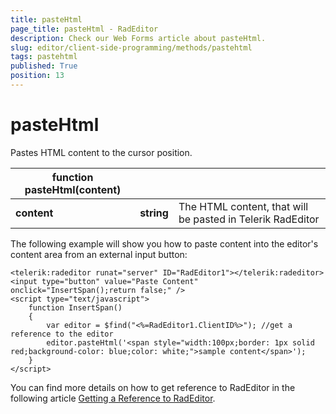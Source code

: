 ```yaml
---
title: pasteHtml
page_title: pasteHtml - RadEditor
description: Check our Web Forms article about pasteHtml.
slug: editor/client-side-programming/methods/pastehtml
tags: pastehtml
published: True
position: 13
---
```


# pasteHtml

Pastes HTML content to the cursor position.

|  **function pasteHtml(content)**  |  |  |
| ------ | ------ | ------ |
| **content** | **string** |The HTML content, that will be pasted in Telerik RadEditor|

The following example will show you how to paste content into the editor's content area from an external input button:

````ASP.NET
<telerik:radeditor runat="server" ID="RadEditor1"></telerik:radeditor>
<input type="button" value="Paste Content" onclick="InsertSpan();return false;" />
<script type="text/javascript">
	function InsertSpan()
	{
		var editor = $find("<%=RadEditor1.ClientID%>"); //get a reference to the editor
		editor.pasteHtml('<span style="width:100px;border: 1px solid red;background-color: blue;color: white;">sample content</span>');
	}
</script>   
````

You can find more details on how to get reference to RadEditor in the following article [Getting a Reference to RadEditor](https://docs.telerik.com/devtools/aspnet-ajax/controls/editor/client-side-programming/getting-a-reference-to-radeditor).




